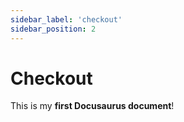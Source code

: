 ```yaml
---
sidebar_label: 'checkout'
sidebar_position: 2
---
```


# Checkout

This is my **first Docusaurus document**!